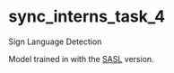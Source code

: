 # sync_interns_task_4
Sign Language Detection

Model trained in with the [SASL](ABC_Alphabet_South_African_Sign_Language.jpg) version.
